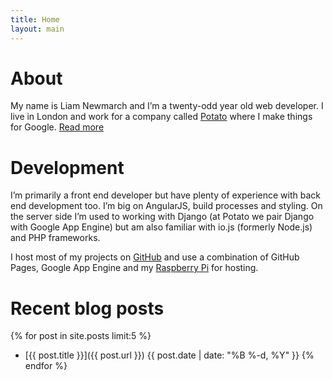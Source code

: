```yaml
---
title: Home
layout: main
---
```


# About

My name is Liam Newmarch and I’m a <insert-age date-of-birth="1987/12/01">twenty-odd</insert-age> year old web developer. I live in London and work for a company called [Potato](https://p.ota.to) where I make things for Google. [Read more](/about/)


# Development

I’m primarily a front end developer but have plenty of experience with back end development too. I’m big on AngularJS, build processes and styling. On the server side I’m used to working with Django (at Potato we pair Django with Google App Engine) but am also familiar with io.js (formerly Node.js) and PHP frameworks.

I host most of my projects on [GitHub](https://github.com/liamnewmarch) and use a combination of GitHub Pages, Google App Engine and my [Raspberry Pi](http://www.raspberrypi.org) for hosting.


# Recent blog posts

{% for post in site.posts limit:5 %}
-   [{{ post.title }}]({{ post.url }})
    <time datetime="{{ post.date | date: %Y-%m-%d}}">
        {{ post.date | date: "%B %-d, %Y" }}
    </time>
{% endfor %}
